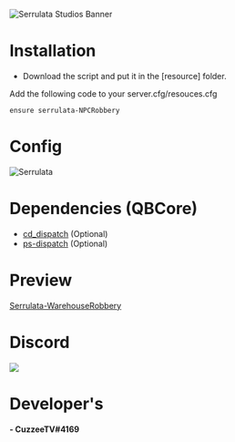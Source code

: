 ![Serrulata Studios Banner](https://i.imgur.com/wG4hycs.gif)

# Installation

* Download the script and put it in the [resource] folder.

Add the following code to your server.cfg/resouces.cfg
```
ensure serrulata-NPCRobbery
```

# Config
![Serrulata](https://i.imgur.com/Fow6UL6.png)

# Dependencies (QBCore)
* [cd_dispatch](https://forum.cfx.re/t/paid-codesign-police-dispatch/2007097) (Optional) 
* [ps-dispatch](https://github.com/Project-Sloth/ps-dispatch) (Optional) 

# Preview 
[Serrulata-WarehouseRobbery](https://streamable.com/pwlpmo) 

# Discord
[![](https://dcbadge.vercel.app/api/server/NerdvuJDX7)](https://discord.gg/NerdvuJDX7)

# Developer's
#### - CuzzeeTV#4169
